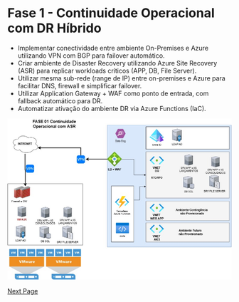# Fase 1 - Continuidade Operacional com DR Híbrido

- Implementar conectividade entre ambiente On-Premises e Azure utilizando VPN com BGP para failover automático.
- Criar ambiente de Disaster Recovery utilizando Azure Site Recovery (ASR) para replicar workloads críticos (APP, DB, File Server).
- Utilizar mesma sub-rede (range de IP) entre on-premises e Azure para facilitar DNS, firewall e simplificar failover.
- Utilizar Application Gateway + WAF como ponto de entrada, com fallback automático para DR.
- Automatizar ativação do ambiente DR via Azure Functions (IaC).

![Topologia Fase 01](Topologia_Fase-01_DR_Hibrido.jpg)

[Next Page](Topologia_Fase-02_WebApp.md)